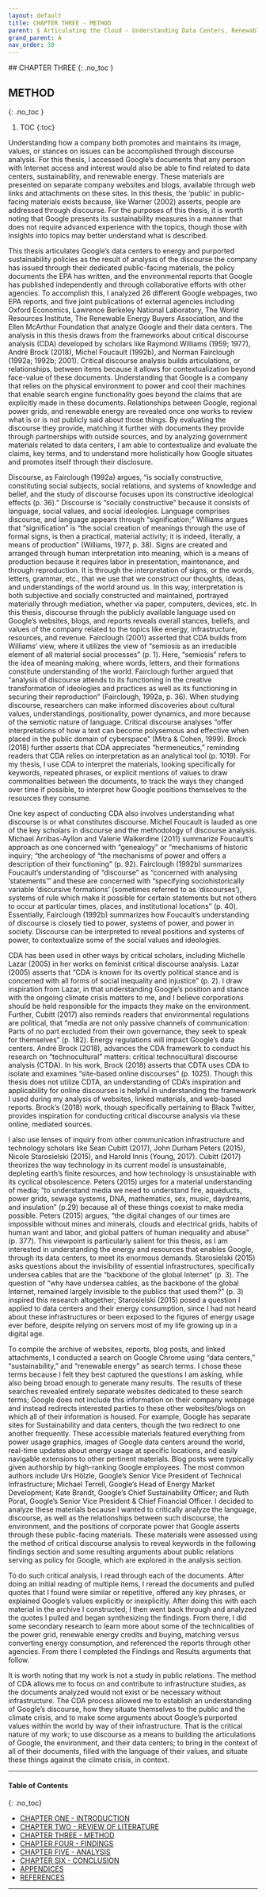 ```yaml
---
layout: default
title: CHAPTER THREE - METHOD 
parent: § Articulating the Cloud - Understanding Data Centers, Renewable Energy, and Public Policy 
grand_parent: A 
nav_order: 30
---
```

<style>
.dont-break-out {
  /* These are technically the same, but use both */
  overflow-wrap: break-word;
  word-wrap: break-word;

  -ms-word-break: break-all;
  /* This is the dangerous one in WebKit, as it breaks things wherever */
  word-break: break-all;
  /* Instead use this non-standard one: */
  word-break: break-word;
}
</style>

<div class="dont-break-out" markdown="1">
## CHAPTER THREE 
{: .no_toc }

## METHOD 
{: .no_toc }


1. TOC
{:toc}

Understanding how a company both promotes and maintains its image, values, or stances on issues can be accomplished through discourse analysis. For this thesis, I accessed Google’s documents that any person with Internet access and interest would also be able to find related to data centers, sustainability, and renewable energy. These materials are presented on separate company websites and blogs, available through web links and attachments on these sites. In this thesis, the ‘public’ in public-facing materials exists because, like Warner (2002) asserts, people are addressed through discourse. For the purposes of this thesis, it is worth noting that Google presents its sustainability measures in a manner that does not require advanced experience with the topics, though those with insights into topics may better understand what is described.

This thesis articulates Google’s data centers to energy and purported sustainability policies as the result of analysis of the discourse the company has issued through their dedicated public-facing materials, the policy documents the EPA has written, and the environmental reports that Google has published independently and through collaborative efforts with other agencies. To accomplish this, I analyzed 26 different Google webpages, two EPA reports, and five joint publications of external agencies including Oxford Economics, Lawrence Berkeley National Laboratory, The World Resources Institute, The Renewable Energy Buyers Association, and the Ellen McArthur Foundation that analyze Google and their data centers. The analysis in this thesis draws from the frameworks about critical discourse analysis (CDA) developed by scholars like Raymond Williams (1959; 1977), André Brock (2018), Michel Foucault (1992b), and Norman Fairclough (1992a; 1992b; 2001). Critical discourse analysis builds articulations, or relationships, between items because it allows for contextualization beyond face-value of these documents. Understanding that Google is a company that relies on the physical environment to power and cool their machines that enable search engine functionality goes beyond the claims that are explicitly made in these documents. Relationships between Google, regional power grids, and renewable energy are revealed once one works to review what is or is not publicly said about those things. By evaluating the discourse they provide, matching it further with documents they provide through partnerships with outside sources, and by analyzing government materials related to data centers, I am able to contextualize and evaluate the claims, key terms, and to understand more holistically how Google situates and promotes itself through their disclosure.

Discourse, as Fairclough (1992a) argues, “is socially constructive, constituting social subjects, social relations, and systems of knowledge and belief, and the study of discourse focuses upon its constructive ideological effects (p. 36).” Discourse is “socially constructive” because it consists of language, social values, and social ideologies. Language comprises discourse, and language appears through “signification;” Williams argues that “signification” is “the social creation of meanings through the use of formal signs, is then a practical, material activity; it is indeed, literally, a means of production” (Williams, 1977, p. 38). Signs are created and arranged through human interpretation into meaning, which is a means of production because it requires labor in presentation, maintenance, and through reproduction. It is through the interpretation of signs, or the words, letters, grammar, etc., that we use that we construct our thoughts, ideas, and understandings of the world around us. In this way, interpretation is both subjective and socially constructed and maintained, portrayed materially through mediation, whether via paper, computers, devices, etc. In this thesis, discourse through the publicly available language used on Google’s websites, blogs, and reports reveals overall stances, beliefs, and values of the company related to the topics like energy, infrastructure, resources, and revenue. Fairclough (2001) asserted that CDA builds from Williams’ view, where it utilizes the view of “semiosis as an irreducible element of all material social processes” (p. 1). Here, “semiosis” refers to the idea of meaning making, where words, letters, and their formations constitute understanding of the world. Fairclough further argued that “analysis of discourse attends to its functioning in the creative transformation of ideologies and practices as well as its functioning in securing their reproduction” (Fairclough, 1992a, p. 36). When studying discourse, researchers can make informed discoveries about cultural values, understandings, positionality, power dynamics, and more because of the semiotic nature of language. Critical discourse analyses “offer interpretations of how a text can become polysemous and effective when placed in the public domain of cyberspace” (Mitra & Cohen, 1999). Brock (2018) further asserts that CDA appreciates “hermeneutics,” reminding readers that CDA relies on interpretation as an analytical tool (p. 1019). For my thesis, I use CDA to interpret the materials, looking specifically for keywords, repeated phrases, or explicit mentions of values to draw commonalities between the documents, to track the ways they changed over time if possible, to interpret how Google positions themselves to the resources they consume.

One key aspect of conducting CDA also involves understanding what discourse is or what constitutes discourse. Michel Foucault is lauded as one of the key scholars in discourse and the methodology of discourse analysis. Michael Arribas-Ayllon and Valerie Walkerdine (2011) summarize Foucault’s approach as one concerned with “genealogy” or “mechanisms of historic inquiry; “the archeology of “the mechanisms of power and offers a description of their functioning” (p. 92). Fairclough (1992b) summarizes Foucault’s understanding of “discourse” as “concerned with analysing ‘statements’” and these are concerned with “specifying sociohistorically variable ‘discursive formations’ (sometimes referred to as ‘discourses’), systems of rule which make it possible for certain statements but not others to occur at particular times, places, and institutional locations” (p. 40). Essentially, Fairclough (1992b) summarizes how Foucault’s understanding of discourse is closely tied to power, systems of power, and power in society. Discourse can be interpreted to reveal positions and systems of power, to contextualize some of the social values and ideologies.

CDA has been used in other ways by critical scholars, including Michelle Lazar (2005) in her works on feminist critical discourse analysis. Lazar (2005) asserts that “CDA is known for its overtly political stance and is concerned with all forms of social inequality and injustice” (p. 2). I draw inspiration from Lazar, in that understanding Google’s position and stance with the ongoing climate crisis matters to me, and I believe corporations should be held responsible for the impacts they make on the environment. Further, Cubitt (2017) also reminds readers that environmental regulations are political, that “media are not only passive channels of communication: Parts of no part excluded from their own governance, they seek to speak for themselves” (p. 182). Energy regulations will impact Google’s data centers. André Brock (2018), advances the CDA framework to conduct his research on “technocultural” matters: critical technocultural discourse analysis (CTDA). In his work, Brock (2018) asserts that CDTA uses CDA to isolate and examines “site-based online discourses” (p. 1025). Though this thesis does not utilize CDTA, an understanding of CDA’s inspiration and applicability for online discourses is helpful in understanding the framework I used during my analysis of websites, linked materials, and web-based reports. Brock’s (2018) work, though specifically pertaining to Black Twitter, provides inspiration for conducting critical discourse analysis via these online, mediated sources.

I also use lenses of inquiry from other communication infrastructure and technology scholars like Sean Cubitt (2017), John Durham Peters (2015), Nicole Starosielski (2015), and Harold Innis (Young, 2017). Cubitt (2017) theorizes the way technology in its current model is unsustainable, depleting earth’s finite resources, and how technology is unsustainable with its cyclical obsolescence. Peters (2015) urges for a material understanding of media; “to understand media we need to understand fire, aqueducts, power grids, sewage systems, DNA, mathematics, sex, music, daydreams, and insulation” (p.29) because all of these things coexist to make media possible. Peters (2015) argues, “the digital changes of our times are impossible without mines and minerals, clouds and electrical grids, habits of human want and labor, and global patters of human inequality and abuse” (p. 377). This viewpoint is particularly salient for this thesis, as I am interested in understanding the energy and resources that enables Google, through its data centers, to meet its enormous demands. Starosielski (2015) asks questions about the invisibility of essential infrastructures, specifically undersea cables that are the “backbone of the global Internet” (p. 3). The question of “why have undersea cables, as the backbone of the global Internet, remained largely invisible to the publics that used them?” (p. 3) inspired this research altogether; Starosielski (2015) posed a question I applied to data centers and their energy consumption, since I had not heard about these infrastructures or been exposed to the figures of energy usage ever before, despite relying on servers most of my life growing up in a digital age.

To compile the archive of websites, reports, blog posts, and linked attachments, I conducted a search on Google Chrome using “data centers,” “sustainability,” and “renewable energy” as search terms. I chose these terms because I felt they best captured the questions I am asking, while also being broad enough to generate many results. The results of these searches revealed entirely separate websites dedicated to these search terms; Google does not include this information on their company webpage and instead redirects interested parties to these other websites/blogs on which all of their information is housed. For example, Google has separate sites for Sustainability and data centers, though the two redirect to one another frequently. These accessible materials featured everything from power usage graphics, images of Google data centers around the world, real-time updates about energy usage at specific locations, and easily navigable extensions to other pertinent materials. Blog posts were typically given authorship by high-ranking Google employees. The most common authors include Urs Hölzle, Google’s Senior Vice President of Technical Infrastructure; Michael Terrell, Google’s Head of Energy Market Development; Kate Brandt, Google’s Chief Sustainability Officer; and Ruth Porat, Google’s Senior Vice President & Chief Financial Officer. I decided to analyze these materials because I wanted to critically analyze the language, discourse, as well as the relationships between such discourse, the environment, and the positions of corporate power that Google asserts through these public-facing materials. These materials were assessed using the method of critical discourse analysis to reveal keywords in the following findings section and some resulting arguments about public relations serving as policy for Google, which are explored in the analysis section.

To do such critical analysis, I read through each of the documents. After doing an initial reading of multiple items, I reread the documents and pulled quotes that I found were similar or repetitive, offered any key phrases, or explained Google’s values explicitly or inexplicitly. After doing this with each material in the archive I constructed, I then went back through and analyzed the quotes I pulled and began synthesizing the findings. From there, I did some secondary research to learn more about some of the technicalities of the power grid, renewable energy credits and buying, matching versus converting energy consumption, and referenced the reports through other agencies. From there I completed the Findings and Results arguments that follow.

It is worth noting that my work is not a study in public relations. The method of CDA allows me to focus on and contribute to infrastructure studies, as the documents analyzed would not exist or be necessary without infrastructure. The CDA process allowed me to establish an understanding of Google’s discourse, how they situate themselves to the public and the climate crisis, and to make some arguments about Google’s purported values within the world by way of their infrastructure. That is the critical nature of my work; to use discourse as a means to building the articulations of Google, the environment, and their data centers; to bring in the context of all of their documents, filled with the language of their values, and situate these things against the climate crisis, in context.

***

#### Table of Contents
{: .no_toc}

<ul><li> <a href="/docs/A/articulating-the-cloud-understanding-data-centers-renewable-energy-and-public-policy-1/">CHAPTER ONE - INTRODUCTION</a></li><li> <a href="/docs/A/articulating-the-cloud-understanding-data-centers-renewable-energy-and-public-policy-2/">CHAPTER TWO - REVIEW OF LITERATURE</a></li><li> <a href="/docs/A/articulating-the-cloud-understanding-data-centers-renewable-energy-and-public-policy-3/">CHAPTER THREE - METHOD</a></li><li> <a href="/docs/A/articulating-the-cloud-understanding-data-centers-renewable-energy-and-public-policy-4/">CHAPTER FOUR - FINDINGS</a></li><li> <a href="/docs/A/articulating-the-cloud-understanding-data-centers-renewable-energy-and-public-policy-5/">CHAPTER FIVE - ANALYSIS</a></li><li> <a href="/docs/A/articulating-the-cloud-understanding-data-centers-renewable-energy-and-public-policy-6/">CHAPTER SIX - CONCLUSION</a></li><li> <a href="/docs/A/articulating-the-cloud-understanding-data-centers-renewable-energy-and-public-policy-7/">APPENDICES</a></li><li> <a href="/docs/A/articulating-the-cloud-understanding-data-centers-renewable-energy-and-public-policy-8/">REFERENCES</a></li></ul>

***


</div>
